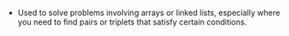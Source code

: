 - Used to solve problems involving arrays or linked lists, especially where you need to find pairs or triplets that satisfy certain conditions.

